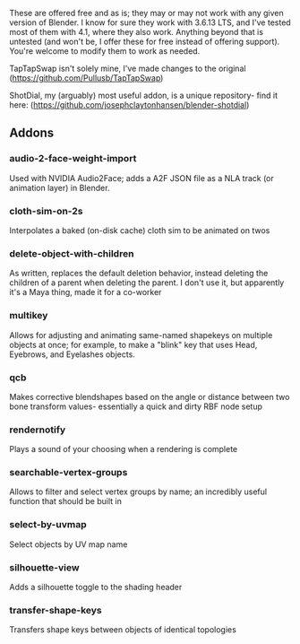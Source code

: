 These are offered free and as is; they may or may not work with any given version of Blender. I know for sure they work with 3.6.13 LTS, and I've tested most of them with 4.1, where they also work. Anything beyond that is untested (and won't be, I offer these for free instead of offering support). You're welcome to modify them to work as needed. 

TapTapSwap isn't solely mine, I've made changes to the original (https://github.com/Pullusb/TapTapSwap)

ShotDial, my (arguably) most useful addon, is a unique repository- find it here: (https://github.com/josephclaytonhansen/blender-shotdial)

## Addons
### audio-2-face-weight-import
Used with NVIDIA Audio2Face; adds a A2F JSON file as a NLA track (or animation layer) in Blender.

### cloth-sim-on-2s
Interpolates a baked (on-disk cache) cloth sim to be animated on twos

### delete-object-with-children
As written, replaces the default deletion behavior, instead deleting the children of a parent when deleting the parent. I don't use it, but apparently it's a Maya thing, made it for a co-worker

### multikey
Allows for adjusting and animating same-named shapekeys on multiple objects at once; for example, to make a "blink" key that uses Head, Eyebrows, and Eyelashes objects.

### qcb
Makes corrective blendshapes based on the angle or distance between two bone transform values- essentially a quick and dirty RBF node setup

### rendernotify
Plays a sound of your choosing when a rendering is complete

### searchable-vertex-groups
Allows to filter and select vertex groups by name; an incredibly useful function that should be built in

### select-by-uvmap
Select objects by UV map name

### silhouette-view
Adds a silhouette toggle to the shading header

### transfer-shape-keys
Transfers shape keys between objects of identical topologies 
